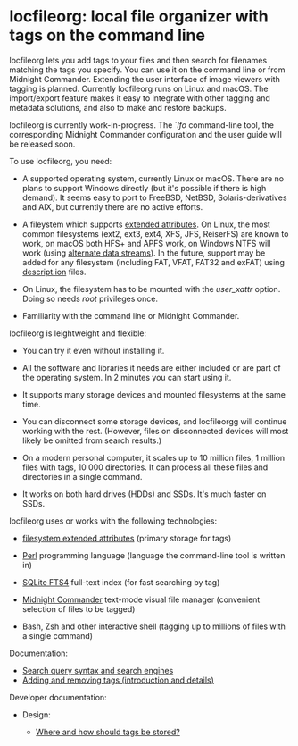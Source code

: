 # locfileorg: local file organizer with tags on the command line

locfileorg lets you add tags to your files and then search for filenames matching the tags you specify. You can use it on the command line or from Midnight Commander. Extending the user interface of image viewers with tagging is planned. Currently locfileorg runs on Linux and macOS. The import/export feature makes it easy to integrate with other tagging and metadata solutions, and also to make and restore backups.

locfileorg is currently work-in-progress. The `*lfo* command-line tool, the corresponding Midnight Commander configuration and the user guide will be released soon.

To use locfileorg, you need:

* A supported operating system, currently Linux or macOS. There are no plans to support Windows directly (but it's possible if there is high demand). It seems easy to port to FreeBSD, NetBSD, Solaris-derivatives and AIX, but currently there are no active efforts.

* A fileystem which supports [extended attributes](https://en.wikipedia.org/wiki/Extended_file_attributes). On Linux, the most common filesystems (ext2, ext3, ext4, XFS, JFS, ReiserFS) are known to work, on macOS both HFS+ and APFS work, on Windows NTFS will work (using [alternate data streams](https://blog.malwarebytes.com/101/2015/07/introduction-to-alternate-data-streams/)). In the future, support may be added for any filesystem (including FAT, VFAT, FAT32 and exFAT) using [descript.ion](https://stackoverflow.com/q/1810398) files.

* On Linux, the filesystem has to be mounted with the *user_xattr* option. Doing so needs *root* privileges once.

* Familiarity with the command line or Midnight Commander.

locfileorg is leightweight and flexible:

* You can try it even without installing it.

* All the software and libraries it needs are either included or are part of the operating system. In 2 minutes you can start using it.

* It supports many storage devices and mounted filesystems at the same time.

* You can disconnect some storage devices, and locfileorgg will continue working with the rest. (However, files on disconnected devices will most likely be omitted from search results.)

* On a modern personal computer, it scales up to 10 million files, 1 million files with tags, 10 000 directories. It can process all these files and directories in a single command.

* It works on both hard drives (HDDs) and SSDs. It's much faster on SSDs.

locfileorg uses or works with the following technologies:

* [filesystem extended attributes](https://en.wikipedia.org/wiki/Extended_file_attributes) (primary storage for tags)

* [Perl](https://www.perl.org/) programming language (language the command-line tool is written in)

* [SQLite FTS4](https://www.sqlite.org/fts3.html) full-text index (for fast searching by tag)

* [Midnight Commander](https://midnight-commander.org/) text-mode visual file manager (convenient selection of files to be tagged)

* Bash, Zsh and other interactive shell (tagging up to millions of files with a single command)

Documentation:

* [Search query syntax and search engines](doc/search.md)
* [Adding and removing tags (introduction and details)](doc/tagging.md)

Developer documentation:

* Design:

  * [Where and how should tags be stored?](design/storage.md)
